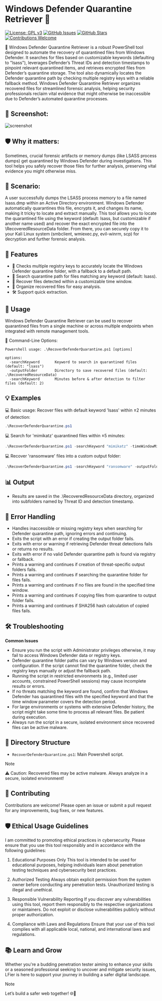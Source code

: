 # Windows Defender Quarantine Retriever 🔐

[![License: GPL v3](https://img.shields.io/badge/License-GPLv3-blue.svg)](https://www.gnu.org/licenses/gpl-3.0)
[![GitHub Issues](https://img.shields.io/github/issues/Cybersecurity-Ethical-Hacker/Windows-Defender-Quarantine-Retriever.svg)](https://github.com/Cybersecurity-Ethical-Hacker/Windows-Defender-Quarantine-Retriever/issues)
[![GitHub Stars](https://img.shields.io/github/stars/Cybersecurity-Ethical-Hacker/Windows-Defender-Quarantine-Retriever.svg)](https://github.com/Cybersecurity-Ethical-Hacker/Windows-Defender-Quarantine-Retriever/stargazers)
[![Contributions Welcome](https://img.shields.io/badge/Contributions-Welcome-brightgreen.svg)](CONTRIBUTING.md)

🔐 Windows Defender Quarantine Retriever is a robust PowerShell tool designed to automate the recovery of quarantined files from Windows Defender. It searches for files based on customizable keywords (defaulting to "lsass"), leverages Defender’s Threat IDs and detection timestamps to pinpoint relevant quarantined items, and retrieves encrypted files from Defender’s quarantine storage. The tool also dynamically locates the Defender quarantine path by checking multiple registry keys with a reliable fallback method. Windows Defender Quarantine Retriever organizes recovered files for streamlined forensic analysis, helping security professionals reclaim vital evidence that might otherwise be inaccessible due to Defender’s automated quarantine processes.

## 📸 Screenshot:
![screenshot](https://github.com/user-attachments/assets/8534d824-4b9f-4b1f-aa61-004a9bb33ede)

## 🛡️ Why it matters:
Sometimes, crucial forensic artifacts or memory dumps (like LSASS process dumps) get quarantined by Windows Defender during investigations. 
This tool helps you safely recover those files for further analysis, preserving vital evidence you might otherwise miss.

## 🚨 Scenario:
A user successfully dumps the LSASS process memory to a file named lsass.dmp within an Active Directory environment. 
Windows Defender automatically quarantines this file, encrypts it, and changes its name, making it tricky to locate and extract manually. 
This tool allows you to locate the quarantined file using the keyword (default: lsass, but customizable if another name used) and recover the exact encrypted file into the \RecoveredResourceData folder. 
From there, you can securely copy it to your Kali Linux system (smbclient, wmiexec.py, evil-winrm, scp) for decryption and further forensic analysis. 

## 🌟 Features

- 🔑 Checks multiple registry keys to accurately locate the Windows Defender quarantine folder, with a fallback to a default path.
- 🔎 Search quarantine path for files matching any keyword (default: lsass).
- 💾 Recover files detected within a customizable time window.
- 📂 Organize recovered files for easy analysis.
- 🛠️ Support quick extraction.

## 🚀 Usage
Windows Defender Quarantine Retriever can be used to recover quarantined files from a single machine or across multiple endpoints when integrated with remote management tools.

📍 Command-Line Options:
```
Powershell usage: .\RecoverDefenderQuarantine.ps1 [options]

options:
  -searchKeyword       Keyword to search in quarantined files (default: "lsass")
  -outputFolder        Directory to save recovered files (default: .\RecoveredResourceData)
  -searchKeyword       Minutes before & after detection to filter files (default: 2)
```

## 💡 Examples
💻 Basic usage: Recover files with default keyword 'lsass' within ±2 minutes of detection:
```powershell
.\RecoverDefenderQuarantine.ps1
```
💻 Search for 'mimikatz' quarantined files within ±5 minutes:
```powershell
.\RecoverDefenderQuarantine.ps1 -searchKeyword "mimikatz" -timeWindowMinutes 5
```
💻 Recover 'ransomware' files into a custom output folder:
```powershell
.\RecoverDefenderQuarantine.ps1 -searchKeyword "ransomware" -outputFolder "C:\Forensics\RecoveredQuarantine"
```


## 📊 Output
- Results are saved in the .\RecoveredResourceData directory, organized into subfolders named by Threat ID and detection timestamp.

## 🐛 Error Handling
- Handles inaccessible or missing registry keys when searching for Defender quarantine path, ignoring errors and continuing.
- Exits the script with an error if creating the output folder fails.
- Exits with error or warning if retrieving Defender threat detections fails or returns no results.
- Exits with error if no valid Defender quarantine path is found via registry or fallback.
- Prints a warning and continues if creation of threat-specific output folders fails.
- Prints a warning and continues if searching the quarantine folder for files fails.
- Prints a warning and continues if no files are found in the specified time window.
- Prints a warning and continues if copying files from quarantine to output folder fails.
- Prints a warning and continues if SHA256 hash calculation of copied files fails.


## 🛠️ Troubleshooting

**Common Issues**

- Ensure you run the script with Administrator privileges otherwise, it may fail to access Windows Defender data or registry keys.
- Defender quarantine folder paths can vary by Windows version and configuration. If the script cannot find the quarantine folder, check the registry keys manually or adjust the fallback path.
- Running the script in restricted environments (e.g., limited user accounts, constrained PowerShell sessions) may cause incomplete results or errors.
- If no threats matching the keyword are found, confirm that Windows Defender has quarantined files with the specified keyword and that the time window parameter covers the detection period.
- For large environments or systems with extensive Defender history, the script might take some time to process all relevant files. Be patient during execution.
- Always run the script in a secure, isolated environment since recovered files can be active malware.


## 📂 Directory Structure
- `RecoverDefenderQuarantine.ps1`: Main Powershell script.

> [!NOTE]
> ⚠️ Caution: Recovered files may be active malware. Always analyze in a secure, isolated environment!

## 🤝 Contributing
Contributions are welcome! Please open an issue or submit a pull request for any improvements, bug fixes, or new features.

## 🛡️ Ethical Usage Guidelines
I am committed to promoting ethical practices in cybersecurity. Please ensure that you use this tool responsibly and in accordance with the following guidelines:

1. Educational Purposes Only
This tool is intended to be used for educational purposes, helping individuals learn about penetration testing techniques and cybersecurity best practices.

2. Authorized Testing
Always obtain explicit permission from the system owner before conducting any penetration tests. Unauthorized testing is illegal and unethical.

3. Responsible Vulnerability Reporting
If you discover any vulnerabilities using this tool, report them responsibly to the respective organizations or maintainers. Do not exploit or disclose vulnerabilities publicly without proper authorization.

4. Compliance with Laws and Regulations
Ensure that your use of this tool complies with all applicable local, national, and international laws and regulations.

## 📚 Learn and Grow
Whether you're a budding penetration tester aiming to enhance your skills or a seasoned professional seeking to uncover and mitigate security issues, LFier is here to support your journey in building a safer digital landscape.

> [!NOTE]
> Let’s build a safer web together! 🌐🔐

